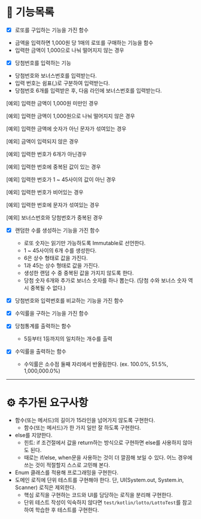 # 🎊 기능목록

- [x]  로또를 구입하는 기능을 가진 함수
- 금액을 입력하면 1,000원 당 1매의 로또를 구매하는 기능을 함수
- 입력한 금액이 1,000으로 나눠 떨어지지 않는 경우

- [x] 당첨번호를 입력하는 기능
- 당첨번호와 보너스번호를 입력받는다.
- 입력 번호는 쉼표(,)로 구분하여 입력받는다.
- 당첨번호 6개를 입력받은 후, 다음 라인에 보너스번호를 입력받는다.

[예외] 입력한 금액이 1,000원 미만인 경우

[예외] 입력한 금액이 1,000원으로 나눠 떨어지지 않은 경우

[예외] 입력한 금액에 숫자가 아닌 문자가 섞여있는 경우

[예외] 금액이 입력되지 않은 경우

[예외] 입력한 번호가 6개가 아닌경우

[예외] 입력한 번호에 중복된 값이 있는 경우

[예외] 입력한 번호가 1 ~ 45사이의 값이 아닌 경우

[예외] 입력한 번호가 비어있는 경우

[예외] 입력한 번호에 문자가 섞여있는 경우

[예외] 보너스번호와 당첨번호가 중복된 경우

- [x]  랜덤한 수를 생성하는 기능을 가진 함수
    - 로또 숫자는 읽기만 가능하도록 Immutable로 선언한다.
    - 1 ~ 45사이의 6개 수를 생성한다.
    - 6은 상수 형태로 값을 가진다.
    - 1과 45는 상수 형태로 값을 가진다.
    - 생성한 랜덤 수 중 중복된 값을 가지지 않도록 한다.
    - 당첨 숫자 6개와 추가로 보너스 숫자를 하나 뽑는다. (당첨 수와 보너스 숫자 역시 중복될 수 없다.)

- [x]  당첨번호와 입력번호를 비교하는 기능을 가진 함수

- [x]  수익률을 구하는 기능을 가진 함수

- [x]  당첨통계를 출력하는 함수
    - 5등부터 1등까지의 일치하는 개수를 출력

- [x]  수익률을 출력하는 함수
    - 수익률은 소수점 둘째 자리에서 반올림한다. (ex. 100.0%, 51.5%, 1,000,000.0%)
- --------------------------------
# ⚙️ 추가된 요구사항

- 함수(또는 메서드)의 길이가 15라인을 넘어가지 않도록 구현한다.
    - 함수(또는 메서드)가 한 가지 일만 잘 하도록 구현한다.
- else를 지양한다.
    - 힌트: if 조건절에서 값을 return하는 방식으로 구현하면 else를 사용하지 않아도 된다.
    - 때로는 if/else, when문을 사용하는 것이 더 깔끔해 보일 수 있다. 어느 경우에 쓰는 것이 적절할지 스스로 고민해 본다.
- Enum 클래스를 적용해 프로그래밍을 구현한다.
- 도메인 로직에 단위 테스트를 구현해야 한다. 단, UI(System.out, System.in, Scanner) 로직은 제외한다.
    - 핵심 로직을 구현하는 코드와 UI를 담당하는 로직을 분리해 구현한다.
    - 단위 테스트 작성이 익숙하지 않다면 `test/kotlin/lotto/LottoTest`를 참고하여 학습한 후 테스트를 구현한다.